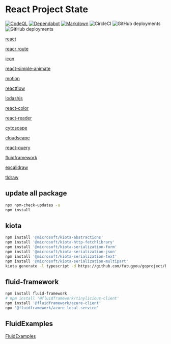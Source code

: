 # React Project State

[![CodeQL](https://github.com/futugyou/react-project/actions/workflows/codeql.yml/badge.svg?branch=master)](https://github.com/futugyou/react-project/actions/workflows/codeql.yml)
[![Dependabot](https://github.com/futugyou/react-project/actions/workflows/dependabot-auto.yml/badge.svg?branch=master)](https://github.com/futugyou/react-project/actions/workflows/dependabot-auto.yml)
[![Markdown](https://github.com/futugyou/react-project/actions/workflows/markdownlint.yml/badge.svg)](https://github.com/futugyou/react-project/actions/workflows/markdownlint.yml)
![CircleCI](https://img.shields.io/circleci/build/github/futugyou/react-project/master?logo=CircleCI&label=circle-ci)
![GitHub deployments](https://img.shields.io/github/deployments/futugyou/react-project/Preview?logo=vercel&label=Vercel%20Preview)
![GitHub deployments](https://img.shields.io/github/deployments/futugyou/react-project/Production?logo=vercel&label=Vercel%20Production)

[react](https://react.dev/)

[reacr route](https://reactrouter.com/en/main)

[icon](https://react-icons.github.io/react-icons/icons?name=bs)

[react-simple-animate](https://github.com/beekai-oss/react-simple-animate)

[motion](https://github.com/framer/motion)

[reactflow](https://reactflow.dev/)

[lodashjs](https://www.lodashjs.com/)

[react-color](https://github.com/uiwjs/react-color/)

[react-reader](https://github.com/gerhardsletten/react-reader)

[cytoscape](https://js.cytoscape.org/)

[cloudscape](https://cloudscape.design/)

[react-query](https://tanstack.com/query/latest/docs/react/overview)

[fluidframework](https://fluidframework.com/)

[excalidraw](https://docs.excalidraw.com/docs)

[tldraw](https://canary.tldraw.dev/)

## update all package

```sh
npx npm-check-updates -u
npm install 
```

## kiota

```sh
npm install '@microsoft/kiota-abstractions'
npm install '@microsoft/kiota-http-fetchlibrary'
npm install '@microsoft/kiota-serialization-form'
npm install '@microsoft/kiota-serialization-json'
npm install '@microsoft/kiota-serialization-text'
npm install '@microsoft/kiota-serialization-multipart'
kiota generate -l typescript -d https://github.com/futugyou/goproject/blob/master/openai-web/swagger/openapi.yml -c PostsClient -o ./src/kiota-client
```

## fluid-framework

```sh
npm install fluid-framework
# npm install '@fluidframework/tinylicious-client'
npm install '@fluidframework/azure-client'
npx '@fluidframework/azure-local-service'
```

## FluidExamples

[FluidExamples](https://github.com/microsoft/FluidExamples.git/)
